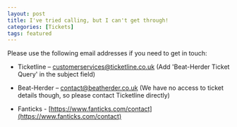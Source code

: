 ```yaml
---
layout: post
title: I've tried calling, but I can't get through!
categories: [Tickets]
tags: featured
---
```


Please use the following email addresses if you need to get in touch:

* Ticketline – [customerservices@ticketline.co.uk](customerservices@ticketline.co.uk) (Add 'Beat-Herder Ticket Query' in the subject field)

* Beat-Herder – [contact@beatherder.co.uk](contact@beatherder.co.uk) (We have no access to ticket details though, so please contact Ticketline directly)

* Fanticks - [https://www.fanticks.com/contact](https://www.fanticks.com/contact)